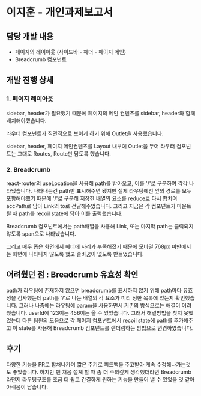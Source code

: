 # 이지훈 - 개인과제보고서
## 담당 개발 내용
- 페이지의 레이아웃 (사이드바 - 헤더 - 페이지 메인)
- Breadcrumb 컴포넌트

## 개발 진행 상세
### 1. 페이지 레이아웃
sidebar, header가 필요했기 때문에 페이지의 메인 컨텐츠를 sidebar, header와 함께 배치해야했습니다. 

라우터 컴포넌트가 직관적으로 보이게 하기 위해 Outlet을 사용했습니다.

sidebar, header, 페이지 메인컨텐츠를 Layout 내부에 Outlet을 두어 라우터 컴포넌트는 그대로 Routes, Route만 담도록 했습니다.

### 2. Breadcrumb
react-router의 useLocation을 사용해 path를 받아오고, 이를 '/'로 구분하여 각각 나타냈습니다.
나타내는건 path만 표시해주면 됐지만 실제 라우팅에선 앞의 경로를 모두 포함해야했기 때문에 '/'로 구분해 저장한 배열의 요소를 reduce로 다시 합치며 accPath로 담아 Link의 to로 전달해주었습니다.
그리고 지금은 각 컴포넌트가 마운트 될 때 path를 recoil state에 담아 이를 출력했습니다.

Breadcrumb 컴포넌트에서는 path배열을 사용해 Link, 또는 마지막 path는 클릭되지 않도록 span으로 나타냈습니다.

그리고 매우 좁은 화면에서 헤더에 자리가 부족해졌기 때문에 모바일 768px 미만에서는 화면에 나타나지 않도록 했고 줄바꿈이 없도록 만들었습니다.

## 어려웠던 점 : Breadcrumb 유효성 확인
path가 라우팅에 존재하지 않으면 breadcrumb를 표시하지 않기 위해 path마다 유효성을 검사했는데 path를 '/'로 나눈 배열의 각 요소가 미리 정한 목록에 있는지 확인했습니다. 그러나 나중에는 라우팅에 param을 사용하면서 기존의 방식으로는 해결이 어려웠습니다. userId에 123이든 456이든 올 수 있었습니다. 그래서 해결방법을 찾지 못했었는데 다른 팀원의 도움으로 각 페이지 컴포넌트에서 recoil state에 path를 추가해주고 이 state를 사용해 Breadcrumb 컴포넌트를 렌더링하는 방법으로 변경하였습니다.

## 후기
다양한 기능을 PR로 합쳐나가며 짧은 주기로 피드백을 주고받아 계속 수정해나가는것도 좋았습니다. 하지만 맨 처음 설계 할 때 좀 더 주의깊게 생각했더라면 Breadcrumb라던지 라우팅구조를 조금 더 쉽고 간결하게 원하는 기능을 만들어 낼 수 있었을 것 같아 아쉬움이 남습니다.